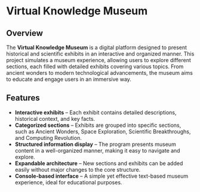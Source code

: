 # Virtual Knowledge Museum

## Overview
The **Virtual Knowledge Museum** is a digital platform designed to present historical and scientific exhibits in an interactive and organized manner. This project simulates a museum experience, allowing users to explore different sections, each filled with detailed exhibits covering various topics. From ancient wonders to modern technological advancements, the museum aims to educate and engage users in an immersive way.

## Features
- **Interactive exhibits** – Each exhibit contains detailed descriptions, historical context, and key facts.  
- **Categorized sections** – Exhibits are grouped into specific sections, such as Ancient Wonders, Space Exploration, Scientific Breakthroughs, and Computing Revolution.  
- **Structured information display** – The program presents museum content in a well-organized manner, making it easy to navigate and explore.  
- **Expandable architecture** – New sections and exhibits can be added easily without major changes to the core structure.  
- **Console-based interface** – A simple yet effective text-based museum experience, ideal for educational purposes.  

